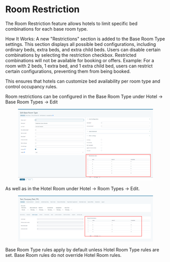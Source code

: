 # Room Restriction

The Room Restriction feature allows hotels to limit specific bed combinations for each base room type.

How It Works: A new "Restrictions" section is added to the Base Room Type settings. This section displays all possible bed configurations, including ordinary beds, extra beds, and extra child beds. Users can disable certain combinations by selecting the restriction checkbox. Restricted combinations will not be available for booking or offers. Example: For a room with 2 beds, 1 extra bed, and 1 extra child bed, users can restrict certain configurations, preventing them from being booked.

This ensures that hotels can customize bed availability per room type and control occupancy rules.

Room restrictions can be configured in the Base Room Type under Hotel → Base Room Types → Edit

<figure><img src="../../../.gitbook/assets/image (2) (1) (1) (1) (1) (1).png" alt=""><figcaption></figcaption></figure>

As well as in the Hotel Room under Hotel → Room Types → Edit.

<figure><img src="../../../.gitbook/assets/image (3) (2).png" alt=""><figcaption></figcaption></figure>

Base Room Type rules apply by default unless Hotel Room Type rules are set. Base Room rules do not override Hotel Room rules.
